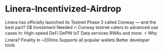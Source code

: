 # Linera-Incentivized-Airdrop
Linera has officially launched its Testnet Phase 3 called Conway — and the best part? 0$ Investment Needed 🔥  Conway testnet caters to advanced use cases in:  High-speed DeFi  DePIN  IoT  Data services  RWAs and more.  ⚡ Why Linera?  Finality in ~200ms  Supports all popular wallets  Better developer tools
